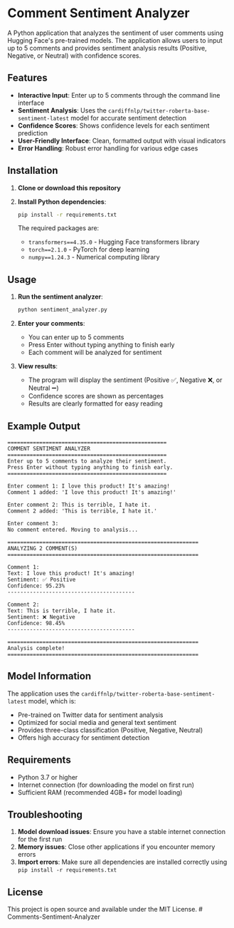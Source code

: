 # Comment Sentiment Analyzer

A Python application that analyzes the sentiment of user comments using Hugging Face's pre-trained models. The application allows users to input up to 5 comments and provides sentiment analysis results (Positive, Negative, or Neutral) with confidence scores.

## Features

- **Interactive Input**: Enter up to 5 comments through the command line interface
- **Sentiment Analysis**: Uses the `cardiffnlp/twitter-roberta-base-sentiment-latest` model for accurate sentiment detection
- **Confidence Scores**: Shows confidence levels for each sentiment prediction
- **User-Friendly Interface**: Clean, formatted output with visual indicators
- **Error Handling**: Robust error handling for various edge cases

## Installation

1. **Clone or download this repository**

2. **Install Python dependencies**:
   ```bash
   pip install -r requirements.txt
   ```

   The required packages are:
   - `transformers==4.35.0` - Hugging Face transformers library
   - `torch==2.1.0` - PyTorch for deep learning
   - `numpy==1.24.3` - Numerical computing library

## Usage

1. **Run the sentiment analyzer**:
   ```bash
   python sentiment_analyzer.py
   ```

2. **Enter your comments**:
   - You can enter up to 5 comments
   - Press Enter without typing anything to finish early
   - Each comment will be analyzed for sentiment

3. **View results**:
   - The program will display the sentiment (Positive ✅, Negative ❌, or Neutral ➖)
   - Confidence scores are shown as percentages
   - Results are clearly formatted for easy reading

## Example Output

```
==================================================
COMMENT SENTIMENT ANALYZER
==================================================
Enter up to 5 comments to analyze their sentiment.
Press Enter without typing anything to finish early.
==================================================

Enter comment 1: I love this product! It's amazing!
Comment 1 added: 'I love this product! It's amazing!'

Enter comment 2: This is terrible, I hate it.
Comment 2 added: 'This is terrible, I hate it.'

Enter comment 3: 
No comment entered. Moving to analysis...

============================================================
ANALYZING 2 COMMENT(S)
============================================================

Comment 1:
Text: I love this product! It's amazing!
Sentiment: ✅ Positive
Confidence: 95.23%
----------------------------------------

Comment 2:
Text: This is terrible, I hate it.
Sentiment: ❌ Negative
Confidence: 98.45%
----------------------------------------

============================================================
Analysis complete!
============================================================
```

## Model Information

The application uses the `cardiffnlp/twitter-roberta-base-sentiment-latest` model, which is:
- Pre-trained on Twitter data for sentiment analysis
- Optimized for social media and general text sentiment
- Provides three-class classification (Positive, Negative, Neutral)
- Offers high accuracy for sentiment detection

## Requirements

- Python 3.7 or higher
- Internet connection (for downloading the model on first run)
- Sufficient RAM (recommended 4GB+ for model loading)

## Troubleshooting

1. **Model download issues**: Ensure you have a stable internet connection for the first run
2. **Memory issues**: Close other applications if you encounter memory errors
3. **Import errors**: Make sure all dependencies are installed correctly using `pip install -r requirements.txt`

## License

This project is open source and available under the MIT License. #   C o m m e n t s - S e n t i m e n t - A n a l y z e r  
 